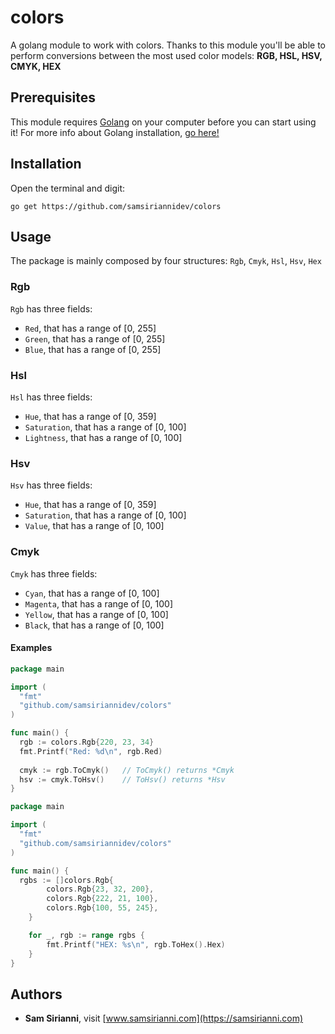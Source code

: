 # colors
A golang module to work with colors.
Thanks to this module you'll be able to perform conversions between the most used color models: **RGB, HSL, HSV, CMYK, HEX**

## Prerequisites

This module requires [Golang](https://golang.org) on your computer before you can start using it!
For more info about Golang installation, [go here!](https://golang.org/dl/)

## Installation
Open the terminal and digit:

`go get https://github.com/samsiriannidev/colors`

## Usage
The package is mainly composed by four structures: `Rgb`, `Cmyk`, `Hsl`, `Hsv`, `Hex`

### Rgb

`Rgb` has three fields: 
  * `Red`, that has a range of [0, 255]
  * `Green`, that has a range of [0, 255]
  * `Blue`, that has a range of [0, 255]

### Hsl

`Hsl` has three fields: 
  * `Hue`, that has a range of [0, 359]
  * `Saturation`, that has a range of [0, 100]
  * `Lightness`, that has a range of [0, 100]
  
### Hsv

`Hsv` has three fields: 
  * `Hue`, that has a range of [0, 359]
  * `Saturation`, that has a range of [0, 100]
  * `Value`, that has a range of [0, 100]
  
### Cmyk

`Cmyk` has three fields: 
  * `Cyan`, that has a range of [0, 100]
  * `Magenta`, that has a range of [0, 100]
  * `Yellow`, that has a range of [0, 100]
  * `Black`, that has a range of [0, 100]

#### Examples

```Go
package main

import (
  "fmt"
  "github.com/samsiriannidev/colors"
)

func main() {
  rgb := colors.Rgb{220, 23, 34}
  fmt.Printf("Red: %d\n", rgb.Red)
  
  cmyk := rgb.ToCmyk()   // ToCmyk() returns *Cmyk
  hsv := cmyk.ToHsv()    // ToHsv() returns *Hsv
}
```

```Go
package main

import (
  "fmt"
  "github.com/samsiriannidev/colors"
)

func main() {
  rgbs := []colors.Rgb{
		colors.Rgb{23, 32, 200},
		colors.Rgb{222, 21, 100},
		colors.Rgb{100, 55, 245},
	}

	for _, rgb := range rgbs {
		fmt.Printf("HEX: %s\n", rgb.ToHex().Hex)
	}
}
```

## Authors

  * **Sam Sirianni**, visit [www.samsirianni.com](https://samsirianni.com)
